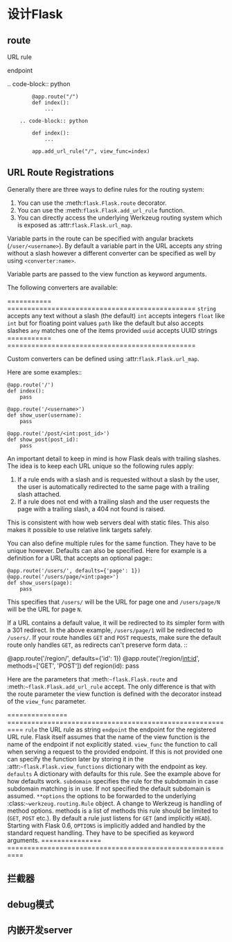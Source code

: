 # 设计Flask

## route

URL rule

endpoint

.. code-block:: python

            @app.route("/")
            def index():
                ...

        .. code-block:: python

            def index():
                ...

            app.add_url_rule("/", view_func=index)


URL Route Registrations
-----------------------

Generally there are three ways to define rules for the routing system:

1.  You can use the :meth:`flask.Flask.route` decorator.
2.  You can use the :meth:`flask.Flask.add_url_rule` function.
3.  You can directly access the underlying Werkzeug routing system
    which is exposed as :attr:`flask.Flask.url_map`.

Variable parts in the route can be specified with angular brackets
(``/user/<username>``). By default a variable part in the URL accepts any
string without a slash however a different converter can be specified as
well by using ``<converter:name>``.

Variable parts are passed to the view function as keyword arguments.

The following converters are available:

=========== ===============================================
`string`    accepts any text without a slash (the default)
`int`       accepts integers
`float`     like `int` but for floating point values
`path`      like the default but also accepts slashes
`any`       matches one of the items provided
`uuid`      accepts UUID strings
=========== ===============================================

Custom converters can be defined using :attr:`flask.Flask.url_map`.

Here are some examples::

    @app.route('/')
    def index():
        pass

    @app.route('/<username>')
    def show_user(username):
        pass

    @app.route('/post/<int:post_id>')
    def show_post(post_id):
        pass

An important detail to keep in mind is how Flask deals with trailing
slashes. The idea is to keep each URL unique so the following rules
apply:

1. If a rule ends with a slash and is requested without a slash by the
   user, the user is automatically redirected to the same page with a
   trailing slash attached.
2. If a rule does not end with a trailing slash and the user requests the
   page with a trailing slash, a 404 not found is raised.

This is consistent with how web servers deal with static files. This
also makes it possible to use relative link targets safely.

You can also define multiple rules for the same function. They have to be
unique however. Defaults can also be specified. Here for example is a
definition for a URL that accepts an optional page::

    @app.route('/users/', defaults={'page': 1})
    @app.route('/users/page/<int:page>')
    def show_users(page):
        pass

This specifies that ``/users/`` will be the URL for page one and
``/users/page/N`` will be the URL for page ``N``.

If a URL contains a default value, it will be redirected to its simpler
form with a 301 redirect. In the above example, ``/users/page/1`` will
be redirected to ``/users/``. If your route handles ``GET`` and ``POST``
requests, make sure the default route only handles ``GET``, as redirects
can't preserve form data. ::

   @app.route('/region/', defaults={'id': 1})
   @app.route('/region/<int:id>', methods=['GET', 'POST'])
   def region(id):
      pass

Here are the parameters that :meth:`~flask.Flask.route` and
:meth:`~flask.Flask.add_url_rule` accept. The only difference is that
with the route parameter the view function is defined with the decorator
instead of the `view_func` parameter.

=============== ==========================================================
`rule`          the URL rule as string
`endpoint`      the endpoint for the registered URL rule. Flask itself
                assumes that the name of the view function is the name
                of the endpoint if not explicitly stated.
`view_func`     the function to call when serving a request to the
                provided endpoint. If this is not provided one can
                specify the function later by storing it in the
                :attr:`~flask.Flask.view_functions` dictionary with the
                endpoint as key.
`defaults`      A dictionary with defaults for this rule. See the
                example above for how defaults work.
`subdomain`     specifies the rule for the subdomain in case subdomain
                matching is in use. If not specified the default
                subdomain is assumed.
`**options`     the options to be forwarded to the underlying
                :class:`~werkzeug.routing.Rule` object. A change to
                Werkzeug is handling of method options. methods is a list
                of methods this rule should be limited to (``GET``, ``POST``
                etc.). By default a rule just listens for ``GET`` (and
                implicitly ``HEAD``). Starting with Flask 0.6, ``OPTIONS`` is
                implicitly added and handled by the standard request
                handling. They have to be specified as keyword arguments.
=============== ==========================================================


## 拦截器
## debug模式

## 内嵌开发server
